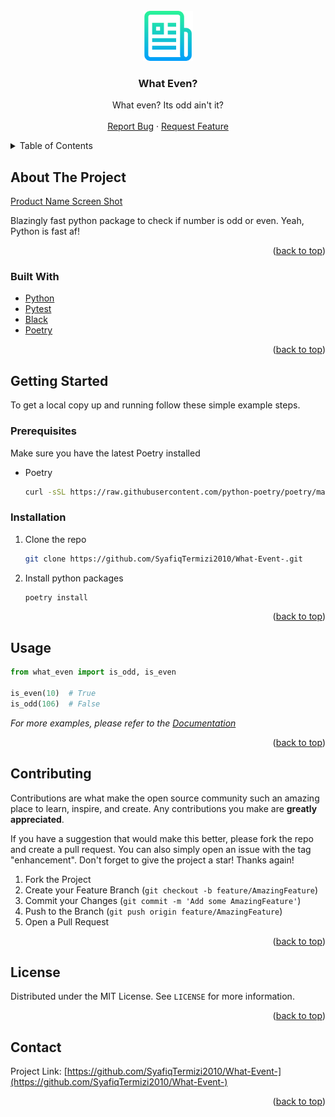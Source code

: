 <div id="top"></div>
<!-- PROJECT LOGO -->
<br />
<div align="center">
  <a href="https://github.com/SyafiqTermizi2010/What-Event-">
    <img src="./.static/logo.png" alt="Logo" width="80" height="80">
  </a>

<h3 align="center">What Even?</h3>

  <p align="center">
    What even? Its odd ain't it?
    <br />
    <br />
    <a href="https://github.com/SyafiqTermizi2010/What-Event-/issues">Report Bug</a>
    ·
    <a href="https://github.com/SyafiqTermizi2010/What-Event-/issues">Request Feature</a>
  </p>
</div>



<!-- TABLE OF CONTENTS -->
<details>
  <summary>Table of Contents</summary>
  <ol>
    <li>
      <a href="#about-the-project">About The Project</a>
      <ul>
        <li><a href="#built-with">Built With</a></li>
      </ul>
    </li>
    <li>
      <a href="#getting-started">Getting Started</a>
      <ul>
        <li><a href="#prerequisites">Prerequisites</a></li>
        <li><a href="#installation">Installation</a></li>
      </ul>
    </li>
    <li><a href="#usage">Usage</a></li>
    <li><a href="#contributing">Contributing</a></li>
    <li><a href="#license">License</a></li>
    <li><a href="#contact">Contact</a></li>
  </ol>
</details>



<!-- ABOUT THE PROJECT -->
## About The Project

[Product Name Screen Shot](./.static/screenshot.png)

Blazingly fast python package to check if number is odd or even. Yeah, Python is fast af!
<p align="right">(<a href="#top">back to top</a>)</p>



### Built With

* [Python](https://www.python.org/)
* [Pytest](https://docs.pytest.org/en/7.1.x/)
* [Black](https://github.com/psf/black)
* [Poetry](https://python-poetry.org/)

<p align="right">(<a href="#top">back to top</a>)</p>



<!-- GETTING STARTED -->
## Getting Started
To get a local copy up and running follow these simple example steps.

### Prerequisites
Make sure you have the latest Poetry installed
* Poetry
  ```sh
  curl -sSL https://raw.githubusercontent.com/python-poetry/poetry/master/get-poetry.py | python -
  ```

### Installation

1. Clone the repo
   ```sh
   git clone https://github.com/SyafiqTermizi2010/What-Event-.git
   ```
2. Install python packages
   ```sh
   poetry install
   ```

<p align="right">(<a href="#top">back to top</a>)</p>



<!-- USAGE EXAMPLES -->
## Usage

```python
from what_even import is_odd, is_even

is_even(10)  # True
is_odd(106)  # False
```

_For more examples, please refer to the [Documentation](https://www.youtube.com/watch?v=NFgx5MY72Dk)_

<p align="right">(<a href="#top">back to top</a>)</p>


<!-- CONTRIBUTING -->
## Contributing

Contributions are what make the open source community such an amazing place to learn, inspire, and create. Any contributions you make are **greatly appreciated**.

If you have a suggestion that would make this better, please fork the repo and create a pull request. You can also simply open an issue with the tag "enhancement".
Don't forget to give the project a star! Thanks again!

1. Fork the Project
2. Create your Feature Branch (`git checkout -b feature/AmazingFeature`)
3. Commit your Changes (`git commit -m 'Add some AmazingFeature'`)
4. Push to the Branch (`git push origin feature/AmazingFeature`)
5. Open a Pull Request

<p align="right">(<a href="#top">back to top</a>)</p>



<!-- LICENSE -->
## License

Distributed under the MIT License. See `LICENSE` for more information.

<p align="right">(<a href="#top">back to top</a>)</p>



<!-- CONTACT -->
## Contact

Project Link: [https://github.com/SyafiqTermizi2010/What-Event-](https://github.com/SyafiqTermizi2010/What-Event-)

<p align="right">(<a href="#top">back to top</a>)</p>
